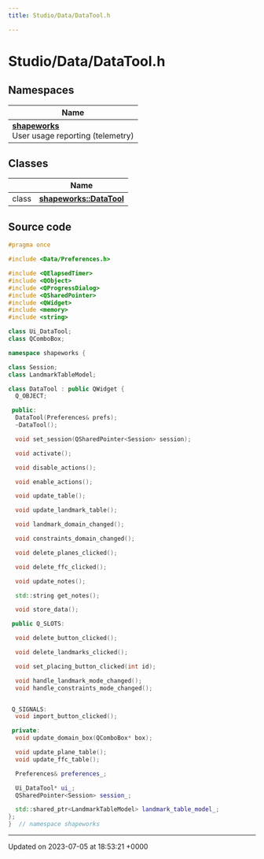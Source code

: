 ```yaml
---
title: Studio/Data/DataTool.h

---
```


# Studio/Data/DataTool.h



## Namespaces

| Name           |
| -------------- |
| **[shapeworks](../Namespaces/namespaceshapeworks.md)** <br>User usage reporting (telemetry)  |

## Classes

|                | Name           |
| -------------- | -------------- |
| class | **[shapeworks::DataTool](../Classes/classshapeworks_1_1DataTool.md)**  |




## Source code

```cpp
#pragma once

#include <Data/Preferences.h>

#include <QElapsedTimer>
#include <QObject>
#include <QProgressDialog>
#include <QSharedPointer>
#include <QWidget>
#include <memory>
#include <string>

class Ui_DataTool;
class QComboBox;

namespace shapeworks {

class Session;
class LandmarkTableModel;

class DataTool : public QWidget {
  Q_OBJECT;

 public:
  DataTool(Preferences& prefs);
  ~DataTool();

  void set_session(QSharedPointer<Session> session);

  void activate();

  void disable_actions();

  void enable_actions();

  void update_table();

  void update_landmark_table();

  void landmark_domain_changed();

  void constraints_domain_changed();

  void delete_planes_clicked();

  void delete_ffc_clicked();

  void update_notes();

  std::string get_notes();

  void store_data();

 public Q_SLOTS:

  void delete_button_clicked();

  void delete_landmarks_clicked();

  void set_placing_button_clicked(int id);

  void handle_landmark_mode_changed();
  void handle_constraints_mode_changed();


 Q_SIGNALS:
  void import_button_clicked();

 private:
  void update_domain_box(QComboBox* box);

  void update_plane_table();
  void update_ffc_table();

  Preferences& preferences_;

  Ui_DataTool* ui_;
  QSharedPointer<Session> session_;

  std::shared_ptr<LandmarkTableModel> landmark_table_model_;
};
}  // namespace shapeworks
```


-------------------------------

Updated on 2023-07-05 at 18:53:21 +0000
